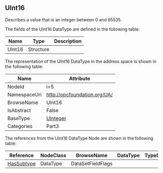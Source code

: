 <!-- datatype -->
## UInt16
Describes a value that is an integer between 0 and 65535.  
<!-- end of description -->
The fields of the UInt16 DataType are defined in the following table:  

|Name|Type|Description|
|---|---|---|
|UInt16|Structure||

The representation of the UInt16 DataType in the address space is shown in the following table:  

|Name|Attribute|
|---|---|
|NodeId|i=5|
|NamespaceUri|http://opcfoundation.org/UA/|
|BrowseName|UInt16|
|IsAbstract|False|
|BaseType|[UInteger](../../../Part3/DataTypes/UInteger/readme.md)|
|Categories|Part3|

The references from the UInt16 DataType Node are shown in the following table:  

|Reference|NodeClass|BrowseName|DataType|TypeDefinition|ModellingRule|
|---|---|---|---|---|---|
|[HasSubtype](../../../Part3/ReferenceTypes/HasSubtype/readme.md)|DataType|DataSetFieldFlags||||

